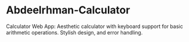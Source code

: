 # Abdeelrhman-Calculator
Calculator Web App: Aesthetic calculator with keyboard support for basic arithmetic operations. Stylish design, and error handling.

